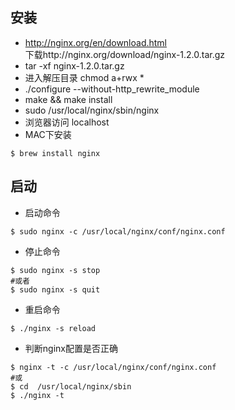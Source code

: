 ## 安装

- http://nginx.org/en/download.html    
    下载http://nginx.org/download/nginx-1.2.0.tar.gz    
- tar -xf nginx-1.2.0.tar.gz
- 进入解压目录  chmod a+rwx *
- ./configure --without-http_rewrite_module
- make && make install
- sudo /usr/local/nginx/sbin/nginx
- 浏览器访问 localhost
- MAC下安装
```shell 
$ brew install nginx
```

## 启动

- 启动命令

```shell 
$ sudo nginx -c /usr/local/nginx/conf/nginx.conf
```
- 停止命令
```shell 
$ sudo nginx -s stop
#或者
$ sudo nginx -s quit
```
- 重启命令
```shell
$ ./nginx -s reload
```
- 判断nginx配置是否正确
```shell
$ nginx -t -c /usr/local/nginx/conf/nginx.conf
#或
$ cd  /usr/local/nginx/sbin
$ ./nginx -t
```


